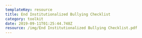 ```yaml
---
templateKey: resource
title: End Institutionalized Bullying Checklist
category: toolkit
date: 2019-09-11T01:25:44.748Z
resource: /img/End Institutionalized Bullying Checklist.pdf
---
```


